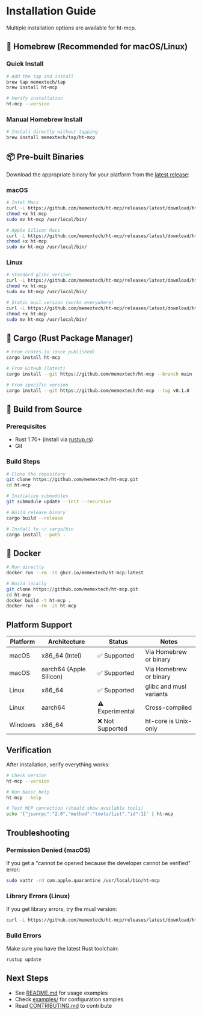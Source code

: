 # Installation Guide

Multiple installation options are available for ht-mcp.

## 🍺 Homebrew (Recommended for macOS/Linux)

### Quick Install
```bash
# Add the tap and install
brew tap memextech/tap
brew install ht-mcp

# Verify installation
ht-mcp --version
```

### Manual Homebrew Install
```bash
# Install directly without tapping
brew install memextech/tap/ht-mcp
```

## 📦 Pre-built Binaries

Download the appropriate binary for your platform from the [latest release](https://github.com/memextech/ht-mcp/releases/latest):

### macOS
```bash
# Intel Macs
curl -L https://github.com/memextech/ht-mcp/releases/latest/download/ht-mcp-x86_64-apple-darwin -o ht-mcp
chmod +x ht-mcp
sudo mv ht-mcp /usr/local/bin/

# Apple Silicon Macs  
curl -L https://github.com/memextech/ht-mcp/releases/latest/download/ht-mcp-aarch64-apple-darwin -o ht-mcp
chmod +x ht-mcp
sudo mv ht-mcp /usr/local/bin/
```

### Linux
```bash
# Standard glibc version
curl -L https://github.com/memextech/ht-mcp/releases/latest/download/ht-mcp-x86_64-unknown-linux-gnu -o ht-mcp
chmod +x ht-mcp
sudo mv ht-mcp /usr/local/bin/

# Static musl version (works everywhere)
curl -L https://github.com/memextech/ht-mcp/releases/latest/download/ht-mcp-x86_64-unknown-linux-musl -o ht-mcp
chmod +x ht-mcp
sudo mv ht-mcp /usr/local/bin/
```

## 🦀 Cargo (Rust Package Manager)

```bash
# From crates.io (once published)
cargo install ht-mcp

# From GitHub (latest)
cargo install --git https://github.com/memextech/ht-mcp --branch main

# From specific version
cargo install --git https://github.com/memextech/ht-mcp --tag v0.1.0
```

## 🔧 Build from Source

### Prerequisites
- Rust 1.70+ (install via [rustup.rs](https://rustup.rs/))
- Git

### Build Steps
```bash
# Clone the repository
git clone https://github.com/memextech/ht-mcp.git
cd ht-mcp

# Initialize submodules
git submodule update --init --recursive

# Build release binary
cargo build --release

# Install to ~/.cargo/bin
cargo install --path .
```

## 🐳 Docker

```bash
# Run directly
docker run --rm -it ghcr.io/memextech/ht-mcp:latest

# Build locally
git clone https://github.com/memextech/ht-mcp.git
cd ht-mcp
docker build -t ht-mcp .
docker run --rm -it ht-mcp
```

## Platform Support

| Platform | Architecture | Status | Notes |
|----------|-------------|--------|-------|
| macOS | x86_64 (Intel) | ✅ Supported | Via Homebrew or binary |
| macOS | aarch64 (Apple Silicon) | ✅ Supported | Via Homebrew or binary |
| Linux | x86_64 | ✅ Supported | glibc and musl variants |
| Linux | aarch64 | ⚠️ Experimental | Cross-compiled |
| Windows | x86_64 | ❌ Not Supported | ht-core is Unix-only |

## Verification

After installation, verify everything works:

```bash
# Check version
ht-mcp --version

# Run basic help
ht-mcp --help

# Test MCP connection (should show available tools)
echo '{"jsonrpc":"2.0","method":"tools/list","id":1}' | ht-mcp
```

## Troubleshooting

### Permission Denied (macOS)
If you get a "cannot be opened because the developer cannot be verified" error:
```bash
sudo xattr -rd com.apple.quarantine /usr/local/bin/ht-mcp
```

### Library Errors (Linux)
If you get library errors, try the musl version:
```bash
curl -L https://github.com/memextech/ht-mcp/releases/latest/download/ht-mcp-x86_64-unknown-linux-musl -o ht-mcp
```

### Build Errors
Make sure you have the latest Rust toolchain:
```bash
rustup update
```

## Next Steps

- See [README.md](../README.md) for usage examples
- Check [examples/](../examples/) for configuration samples
- Read [CONTRIBUTING.md](../CONTRIBUTING.md) to contribute